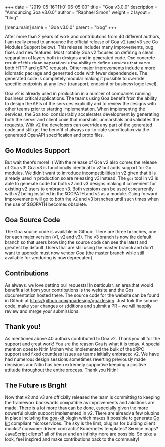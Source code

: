 +++ date = "2019-05-16T11:01:06-05:00" title = "Goa v3.0.0" description = "Announcing Goa v3.0.0" author = "Raphael Simon" weight = 2 layout = "blog"

[menu.main] name = "Goa v3.0.0" parent = "blog" +++

After more than 2 years of work and contributions from 40 different authors, I am really proud to announce the official release of Goa v2 (and v3 see Go Modules Support below). This release includes many improvements, bug fixes and new features. Most notably Goa v2 focuses on defining a clean separation of layers both in designs and in generated code. One concrete result of this clean separation is the ability to define services that serve both HTTP and gRPC requests. Other major improvements include a more idiomatic package and generated code with fewer dependencies. The generated code is completely modular making it possible to override specific endpoints at any level (transport, endpoint or business logic level).

Goa v2 is already used in production in a number of companies running business critical applications. The teams using Goa benefit from the ability to design the APIs of the services explicitly and to review the designs with other teams prior to starting implementation. When implementing the services, the Goa tool considerably accelerates development by generating both the server and client code that marshals, unmarshals and validates the requests. With v2 the developers can override any part of the generated code and still get the benefit of always up-to-date specification via the generated OpenAPI specification and proto files.

## Go Modules Support

But wait there’s more! :) With the release of Goa v2 also comes the release of Goa v3! Goa v3 is functionally identical to v2 but adds support for Go modules. We didn’t want to introduce incompatibilities in v2 given that it is already used in production so are releasing v3 instead. The `goa` tool in v3 is able to generate code for both v2 and v3 designs making it convenient for existing v2 users to embrace v3. Both versions can be used concurrently with v2 being installed in the $GOPATH and v3 as a module. Going forward improvements will go to both the v2 and v3 branches until such times when the use of $GOPATH becomes obsolete.

## Goa Source Code

The Goa source code is available in Github: There are three branches, one for each major version (v1, v2 and v3). The v3 branch is now the default branch so that users browsing the source code can see the latest and greatest by default. Users that are still using the master branch and don’t want to upgrade must now vendor Goa (the master branch while still available for vendoring is now deprecated).

## Contributions

As always, we love getting pull requests! In particular, an area that would benefit a lot from your contributions is the website and the Goa documentation hosted there. The source code for the website can be found in Github at https://github.com/goadesign/goa.design. Just fork the source code, make your changes or additions and submit a PR – we will happily review and merge your submissions.

## Thank you!

As mentioned above 40 authors contributed to Goa v2. Thank you all for the support and great work! You are the reason Goa is what it is today. A special mention goes to [Nitin Mohan](https://github.com/nitinmohan87) who implemented the bulk of the gRPC support and fixed countless issues as teams initially embraced v2. We have had numerous design sessions sometimes reverting previously made decisions and Nitin has been extremely supportive keeping a positive attitude throughout the entire process. Thank you Nitin!

## The Future is Bright

Now that v2 and v3 are officially released the team is committing to keeping the framework backwards compatible as improvements and additions are made. There is a lot more than can be done, especially given the more powerful plugin support implemented in v2. There are already a few plugins in place including the [goa-kit](https://github.com/goadesign/plugins/tree/master/goakit) plugin which makes it possible to generate [Go kit](https://gokit.io) compliant microservices. The sky is the limit, plugins for building client mocks? consumer driven contracts? Kubernetes templates? Service maps? JavaScript clients? all of these and an infinity more are possible. So take a look, feel inspired and make contributions back to the community!